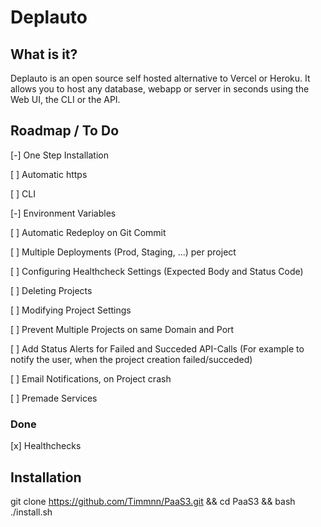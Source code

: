 # Deplauto

## What is it?

Deplauto is an open source self hosted alternative to Vercel or Heroku. It allows you to host any database, webapp or server in seconds using the Web UI, the CLI or the API.

## Roadmap / To Do

[-] One Step Installation

[ ] Automatic https

[ ] CLI

[-] Environment Variables

[ ] Automatic Redeploy on Git Commit

[ ] Multiple Deployments (Prod, Staging, ...) per project

[ ] Configuring Healthcheck Settings (Expected Body and Status Code)

[ ] Deleting Projects

[ ] Modifying Project Settings

[ ] Prevent Multiple Projects on same Domain and Port

[ ] Add Status Alerts for Failed and Succeded API-Calls (For example to notify the user, when the project creation failed/succeded)

[ ] Email Notifications, on Project crash

[ ] Premade Services

### Done

[x] Healthchecks

## Installation

git clone https://github.com/Timmnn/PaaS3.git && cd PaaS3 && bash ./install.sh
